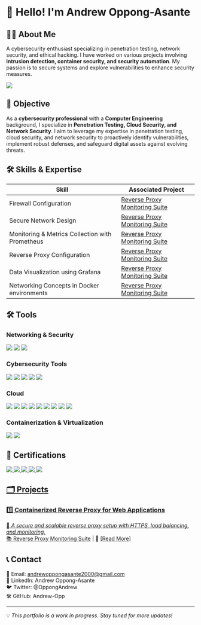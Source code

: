 # 🚀 Hello! I'm **Andrew Oppong-Asante**

## 👨‍💻 About Me

A cybersecurity enthusiast specializing in penetration testing, network security, and ethical hacking. I have worked on various projects involving **intrusion detection, container security, and security automation**. My passion is to secure systems and explore vulnerabilities to enhance security measures.

<a href="https://www.linkedin.com/in/andrew-oppong-asante-663368286/"><img src="https://img.shields.io/badge/-LinkedIn-0072b1?&style=for-the-badge&logo=linkedin&logoColor=white" /></a>

## 🎯 Objective

As a **cybersecurity professional** with a **Computer Engineering** background, I specialize in **Penetration Testing, Cloud Security, and Network Security**. I aim to leverage my expertise in penetration testing, cloud security, and network security to proactively identify vulnerabilities, implement robust defenses, and safeguard digital assets against evolving threats.

## 🛠️ Skills & Expertise

| Skill                                         | Associated Project         |
|-----------------------------------------------|----------------------------|
| Firewall Configuration           | <a href="https://github.com/Andrew-Opp/Reverse-Proxy-Monitoring-Suite">Reverse Proxy Monitoring Suite</a>|
| Secure Network Design                        | <a href="https://github.com/Andrew-Opp/Reverse-Proxy-Monitoring-Suite">Reverse Proxy Monitoring Suite</a> |
| Monitoring & Metrics Collection with Prometheus | <a href="https://github.com/Andrew-Opp/Reverse-Proxy-Monitoring-Suite">Reverse Proxy Monitoring Suite</a>      |
| Reverse Proxy Configuration        | <a href="https://github.com/Andrew-Opp/Reverse-Proxy-Monitoring-Suite">Reverse Proxy Monitoring Suite</a>  |
| Data Visualization using Grafana      | <a href="https://github.com/Andrew-Opp/Reverse-Proxy-Monitoring-Suite">Reverse Proxy Monitoring Suite</a>  |
| Networking Concepts in Docker environments | <a href="https://github.com/Andrew-Opp/Reverse-Proxy-Monitoring-Suite">Reverse Proxy Monitoring Suite</a> |

## 🛠️ Tools

### Networking & Security
<div>
    <img src="https://img.shields.io/badge/-Firewall_Configuration-FF5733?&style=for-the-badge&logo=Security&logoColor=white" />
    <img src="https://img.shields.io/badge/-VPN_Setup-2980B9?&style=for-the-badge&logo=Security&logoColor=white" />
    <img src="https://img.shields.io/badge/-Secure_Network_Design-27AE60?&style=for-the-badge&logo=Security&logoColor=white" />
</div>

### Cybersecurity Tools
<div>
    <img src="https://img.shields.io/badge/-Metasploit-EE5A24?&style=for-the-badge&logo=Metasploit&logoColor=white" />
    <img src="https://img.shields.io/badge/-Nmap-004C99?&style=for-the-badge&logo=Nmap&logoColor=white" />
    <img src="https://img.shields.io/badge/-Wireshark-1679A7?&style=for-the-badge&logo=Wireshark&logoColor=white" />
    <img src="https://img.shields.io/badge/-Burp_Suite-FF0000?&style=for-the-badge&logo=BurpSuite&logoColor=white" />
    <img src="https://img.shields.io/badge/-Wazuh-2C3E50?&style=for-the-badge&logo=Wazuh&logoColor=white" />
</div>

### Cloud
<div>
    <img src="https://img.shields.io/badge/-AWS_S3-FF9900?&style=for-the-badge&logo=AmazonAWS&logoColor=white" />
    <img src="https://img.shields.io/badge/-AWS_EC2-232F3E?&style=for-the-badge&logo=AmazonAWS&logoColor=white" />
    <img src="https://img.shields.io/badge/-AWS_VPC-FF9900?&style=for-the-badge&logo=AmazonAWS&logoColor=white" />
    <img src="https://img.shields.io/badge/-AWS_IAM-232F3E?&style=for-the-badge&logo=AmazonAWS&logoColor=white" />
    <img src="https://img.shields.io/badge/-AWS_Lambda-FF9900?&style=for-the-badge&logo=AmazonAWS&logoColor=white" />
    <img src="https://img.shields.io/badge/-AWS_CloudTrail-232F3E?&style=for-the-badge&logo=AmazonAWS&logoColor=white" />
    <img src="https://img.shields.io/badge/-AWS_CloudWatch-FF9900?&style=for-the-badge&logo=AmazonAWS&logoColor=white" />
    <img src="https://img.shields.io/badge/-AWS_GuardDuty-232F3E?&style=for-the-badge&logo=AmazonAWS&logoColor=white" />
    <img src="https://img.shields.io/badge/-AWS_WAF_&_Shield-FF9900?&style=for-the-badge&logo=AmazonAWS&logoColor=white" />
</div>

### Containerization & Virtualization
<div>
    <img src="https://img.shields.io/badge/-Docker-2496ED?&style=for-the-badge&logo=Docker&logoColor=white" />
    <img src="https://img.shields.io/badge/-VMware-607078?&style=for-the-badge&logo=VMware&logoColor=white" />
</div>

## 📝 Certifications

<div>

<a href="https://coursera.org/share/85f30cead98c552f2b9f348a97a28cd7"><img src="https://img.shields.io/badge/-IBM-1F70C1?&style=for-the-badge&logo=IBM&logoColor=white" />
<a href="https://coursera.org/share/ad0bd346ebe2840f64ad2bbba6d0e8c1"><img src="https://img.shields.io/badge/-EC--Council_Ethical_Hacking_Essentials-FF0000?&style=for-the-badge&logoColor=white" />
<a href="https://coursera.org/share/31a195392523f8927272105ccfa97d5c"><img src="https://img.shields.io/badge/-EC--Council_Digital_Forensics_Essentials-FF0000?&style=for-the-badge&logoColor=white" />
<a href="https://coursera.org/share/b4d75ca21430334a3631bd12e58234ba"><img src="https://img.shields.io/badge/-Cisco_SOC_Fundamentals-004C99?&style=for-the-badge&logo=Cisco&logoColor=white" />
<a href="https://coursera.org/share/ed44486871d32b3ec0bed0e3de9cdbd1"><img src="https://img.shields.io/badge/-Cisco_Endpoints_and_Systems_Security-004C99?&style=for-the-badge&logo=Cisco&logoColor=white" />
</div>

## 🗂 Projects

### 1️⃣ **Containerized Reverse Proxy for Web Applications**
📌 *A secure and scalable reverse proxy setup with HTTPS, load balancing, and monitoring.*  
📚 <a href="https://github.com/Andrew-Opp/Reverse-Proxy-Monitoring-Suite">Reverse Proxy Monitoring Suite</a>  | 📝 <a href="https://github.com/Andrew-Opp/Reverse-Proxy-Monitoring-Suite">[Read More]</a>

## 📞 Contact

📧 Email: andrewoppongasante2000@gmail.com  
🔗 LinkedIn: Andrew Oppong-Asante  
🐦 Twitter: @OppongAndrew  
🛠️ GitHub: Andrew-Opp  

---

💡 *This portfolio is a work in progress. Stay tuned for more updates!*
